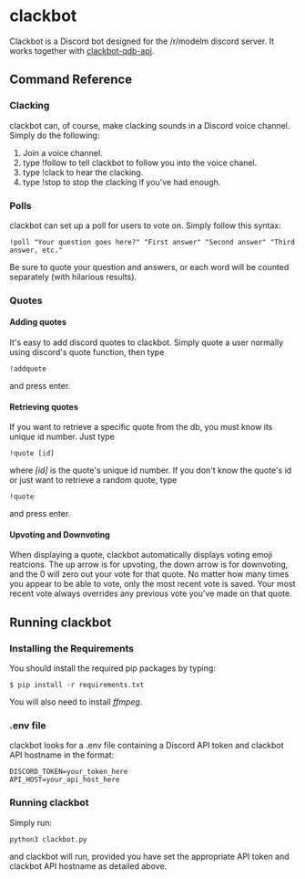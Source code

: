 # clackbot

Clackbot is a Discord bot designed for the /r/modelm discord server. It works together with 
[clackbot-qdb-api](https://github.com/doopqoob/clackbot-qdb-api).

## Command Reference

### Clacking
clackbot can, of course, make clacking sounds in a Discord voice channel. Simply do the following:
1. Join a voice channel.
2. type !follow to tell clackbot to follow you into the voice chanel.
3. type !clack to hear the clacking.
4. type !stop to stop the clacking if you've had enough.

### Polls
clackbot can set up a poll for users to vote on. Simply follow this syntax:

    !poll "Your question goes here?" "First answer" "Second answer" "Third answer, etc."

Be sure to quote your question and answers, or each word will be counted separately (with hilarious results).

### Quotes
#### Adding quotes
It's easy to add discord quotes to clackbot. Simply quote a user normally using discord's quote function, then type

    !addquote

and press enter.

#### Retrieving quotes
If you want to retrieve a specific quote from the db, you must know its unique id number. Just type
    
    !quote [id]
    
where _[id]_ is the quote's unique id number. If you don't know the quote's id or just want to retrieve a random quote,
type

    !quote

and press enter.

#### Upvoting and Downvoting
When displaying a quote, clackbot automatically displays voting emoji reatcions. The up arrow is for upvoting, the down 
arrow is for downvoting, and the 0 will zero out your vote for that quote. No matter how many times you appear to be 
able to vote, only the most recent vote is saved. Your most recent vote always overrides any previous vote you've made
on that quote. 

## Running clackbot
### Installing the Requirements

You should install the required pip packages by typing:

    $ pip install -r requirements.txt

You will also need to install _ffmpeg_.

### .env file
clackbot looks for a .env file containing a Discord API token and clackbot API hostname in the format:

    DISCORD_TOKEN=your_token_here
    API_HOST=your_api_host_here

### Running clackbot

Simply run:

    python3 clackbot.py

and clackbot will run, provided you have set the appropriate API token and clackbot API hostname as detailed above.